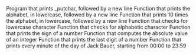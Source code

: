 Program that prints \_putchar, followed by a new line
Function that prints the alphabet, in lowercase, followed by a new line
Function that prints 10 times the alphabet, in lowercase, followed by a new line
Function that checks for lowercase character
Function that checks for alphabetic character
Function that prints the sign of a number
Function that computes the absolute value of an integer
Function that prints the last digit of a number
Function that prints every minute of the day of Jack Bauer, starting from 00:00 to 23:59
